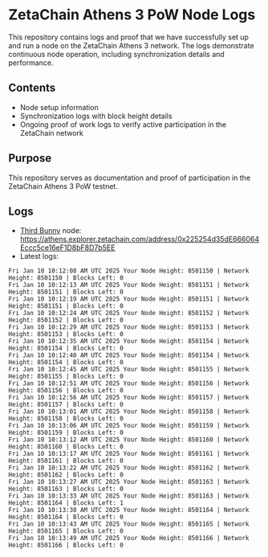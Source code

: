 # ZetaChain Athens 3 PoW Node Logs
This repository contains logs and proof that we have successfully set up and run a node on the ZetaChain Athens 3 network. The logs demonstrate continuous node operation, including synchronization details and performance.

## Contents
- Node setup information
- Synchronization logs with block height details
- Ongoing proof of work logs to verify active participation in the ZetaChain network

## Purpose
This repository serves as documentation and proof of participation in the ZetaChain Athens 3 PoW testnet.

## Logs

- [Third Bunny](https://thirdbunny.xyz/) node: https://athens.explorer.zetachain.com/address/0x225254d35dE666064Eccc5ce16eF1D8bF8D7b5EE
- Latest logs:
```
Fri Jan 10 10:12:08 AM UTC 2025 Your Node Height: 8501150 | Network Height: 8501150 | Blocks Left: 0
Fri Jan 10 10:12:13 AM UTC 2025 Your Node Height: 8501151 | Network Height: 8501151 | Blocks Left: 0
Fri Jan 10 10:12:19 AM UTC 2025 Your Node Height: 8501151 | Network Height: 8501151 | Blocks Left: 0
Fri Jan 10 10:12:24 AM UTC 2025 Your Node Height: 8501152 | Network Height: 8501152 | Blocks Left: 0
Fri Jan 10 10:12:29 AM UTC 2025 Your Node Height: 8501153 | Network Height: 8501153 | Blocks Left: 0
Fri Jan 10 10:12:35 AM UTC 2025 Your Node Height: 8501154 | Network Height: 8501154 | Blocks Left: 0
Fri Jan 10 10:12:40 AM UTC 2025 Your Node Height: 8501154 | Network Height: 8501154 | Blocks Left: 0
Fri Jan 10 10:12:45 AM UTC 2025 Your Node Height: 8501155 | Network Height: 8501155 | Blocks Left: 0
Fri Jan 10 10:12:51 AM UTC 2025 Your Node Height: 8501156 | Network Height: 8501156 | Blocks Left: 0
Fri Jan 10 10:12:56 AM UTC 2025 Your Node Height: 8501157 | Network Height: 8501157 | Blocks Left: 0
Fri Jan 10 10:13:01 AM UTC 2025 Your Node Height: 8501158 | Network Height: 8501158 | Blocks Left: 0
Fri Jan 10 10:13:06 AM UTC 2025 Your Node Height: 8501159 | Network Height: 8501159 | Blocks Left: 0
Fri Jan 10 10:13:12 AM UTC 2025 Your Node Height: 8501160 | Network Height: 8501160 | Blocks Left: 0
Fri Jan 10 10:13:17 AM UTC 2025 Your Node Height: 8501161 | Network Height: 8501161 | Blocks Left: 0
Fri Jan 10 10:13:22 AM UTC 2025 Your Node Height: 8501162 | Network Height: 8501162 | Blocks Left: 0
Fri Jan 10 10:13:27 AM UTC 2025 Your Node Height: 8501163 | Network Height: 8501163 | Blocks Left: 0
Fri Jan 10 10:13:33 AM UTC 2025 Your Node Height: 8501163 | Network Height: 8501164 | Blocks Left: 1
Fri Jan 10 10:13:38 AM UTC 2025 Your Node Height: 8501164 | Network Height: 8501164 | Blocks Left: 0
Fri Jan 10 10:13:43 AM UTC 2025 Your Node Height: 8501165 | Network Height: 8501165 | Blocks Left: 0
Fri Jan 10 10:13:49 AM UTC 2025 Your Node Height: 8501166 | Network Height: 8501166 | Blocks Left: 0
```
